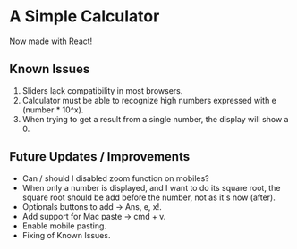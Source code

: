 # A Simple Calculator

Now made with React!

## Known Issues

1. Sliders lack compatibility in most browsers.
2. Calculator must be able to recognize high numbers expressed with e (number * 10^x).
4. When trying to get a result from a single number, the display will show a 0.

## Future Updates / Improvements

- Can / should I disabled zoom function on mobiles?
- When only a number is displayed, and I want to do its square root, the square root should be add before the number, not as it's now (after).
- Optionals buttons to add -> Ans, e, x!.
- Add support for Mac paste -> cmd + v.
- Enable mobile pasting.
- Fixing of Known Issues.
